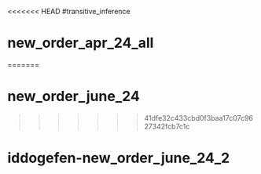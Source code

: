 <<<<<<< HEAD
#transitive_inference
# new_order_apr_24_all
=======
# new_order_june_24
>>>>>>> 41dfe32c433cbd0f3baa17c07c9627342fcb7c1c
# iddogefen-new_order_june_24_2
